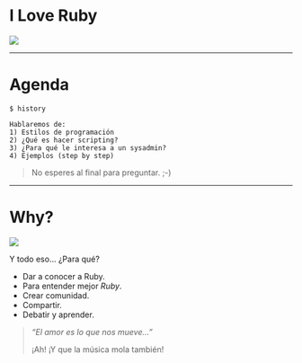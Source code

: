 
# I Love Ruby

![](../images/caminar.png)

---

# Agenda

```
$ history

Hablaremos de:
1) Estilos de programación
2) ¿Qué es hacer scripting?
3) ¿Para qué le interesa a un sysadmin?
4) Ejemplos (step by step)
```

> No esperes al final para preguntar. ;-)

---

# Why?

![](../images/allyouneedislove.png)

Y todo eso... ¿Para qué?
* Dar a conocer a Ruby.
* Para entender mejor _Ruby_.
* Crear comunidad.
* Compartir.
* Debatir y aprender.

> _“El amor es lo que nos mueve...”_
>
> ¡Ah! ¡Y que la música mola también!
